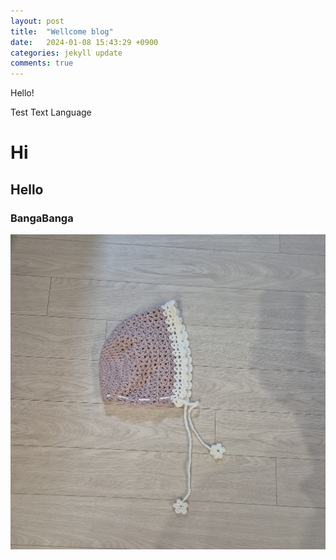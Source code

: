 ```yaml
---
layout: post
title:  "Wellcome blog"
date:   2024-01-08 15:43:29 +0900
categories: jekyll update
comments: true
---
```

Hello!

Test Text Language

# Hi

## Hello

### BangaBanga

<img src="/images/test.jpg" />

```

```
